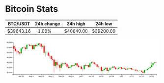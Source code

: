 # Bitcoin Stats

BTC/USDT|24h change|24h high|24h low|
|---|---|---|---|
|$39643.16|-1.00%|$40640.00|$39200.00|

<img src="./chart.svg">
